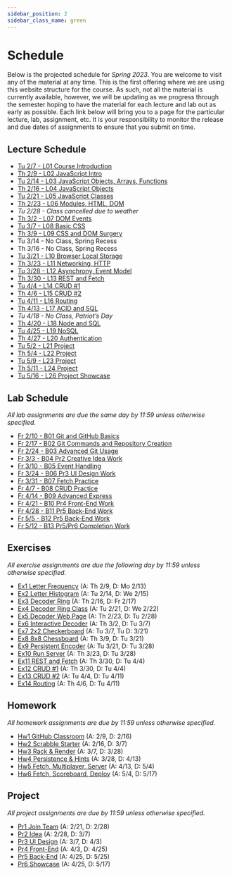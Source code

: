 ```yaml
---
sidebar_position: 2
sidebar_class_name: green
---
```


# Schedule

Below is the projected schedule for _Spring 2023_. You are welcome to visit any of the material at any time. This is the first offering where we are using this website structure for the course. As such, not all the material is currently available, however, we will be updating as we progress through the semester hoping to have the material for each lecture and lab out as early as possible. Each link below will bring you to a page for the particular lecture, lab, assignment, etc. It is your responsibility to monitor the release and due dates of assignments to ensure that you submit on time.

## Lecture Schedule

- [Tu 2/7 - L01 Course Introduction](../../lectures/course-intro/)
- [Th 2/9 - L02 JavaScript Intro](../../lectures/js-intro)
- [Tu 2/14 - L03 JavaScript Objects, Arrays, Functions](../../lectures/obj-arrays-funcs)
- [Th 2/16 - L04 JavaScript Objects](../../lectures/objects)
- [Tu 2/21 - L05 JavaScript Classes](../../lectures/classes)
- [Th 2/23 - L06 Modules, HTML, DOM](../../lectures/modules-html-dom)
- _Tu 2/28 - Class cancelled due to weather_
- [Th 3/2 - L07 DOM Events](../../lectures/dom-events)
- [Tu 3/7 - L08 Basic CSS](../../lectures/basic-css)
- [Th 3/9 - L09 CSS and DOM Surgery](../../lectures/css-dom-surgery)
- Tu 3/14 - No Class, Spring Recess
- Th 3/16 - No Class, Spring Recess
- [Tu 3/21 - L10 Browser Local Storage](../../lectures/local-storage)
- [Th 3/23 - L11 Networking, HTTP](../../lectures/network-http)
- [Tu 3/28 - L12 Asynchrony, Event Model](../../lectures/async-event-model)
- [Th 3/30 - L13 REST and Fetch](../../lectures/rest-fetch)
- [Tu 4/4 - L14 CRUD #1](../../lectures/crud-1)
- [Th 4/6 - L15 CRUD #2](../../lectures/crud-2)
- [Tu 4/11 - L16 Routing](../../lectures/routing)
- [Th 4/13 - L17 ACID and SQL](../../lectures/acid-sql)
- _Tu 4/18 - No Class, Patriot’s Day_
- [Th 4/20 - L18 Node and SQL](../../lectures/node-sql)
- [Tu 4/25 - L19 NoSQL](../../lectures/no-sql)
- [Th 4/27 - L20 Authentication](../../lectures/auth)
- [Tu 5/2 - L21 Project](../../lectures/project-1)
- [Th 5/4 - L22 Project](../../lectures/project-2)
- [Tu 5/9 - L23 Project](../../lectures/project-3)
- [Th 5/11 - L24 Project](../../lectures/project-4)
- [Tu 5/16 - L26 Project Showcase](../../lectures/showcase)

## Lab Schedule

_All lab assignments are due the same day by 11:59 unless otherwise specified._

- [Fr 2/10 - B01 Git and GitHub Basics](../../labs/git-basics)
- [Fr 2/17 - B02 Git Commands and Repository Creation](../../labs/git-commands)
- [Fr 2/24 - B03 Advanced Git Usage](../../labs/git-advanced)
- [Fr 3/3 - B04 Pr2 Creative Idea Work](../../labs/pr2-work)
- [Fr 3/10 - B05 Event Handling](../../labs/event-handling)
- [Fr 3/24 - B06 Pr3 UI Design Work](../../labs/pr3-work)
- [Fr 3/31 - B07 Fetch Practice](../../labs/fetch-practice)
- [Fr 4/7 - B08 CRUD Practice](../../labs/crud-practice)
- [Fr 4/14 - B09 Advanced Express](../../labs/advanced-express)
- [Fr 4/21 - B10 Pr4 Front-End Work](../../labs/pr4-work)
- [Fr 4/28 - B11 Pr5 Back-End Work](../../labs/pr5-work-1)
- [Fr 5/5 - B12 Pr5 Back-End Work](../../labs/pr5-work-2)
- [Fr 5/12 - B13 Pr5/Pr6 Completion Work](../../labs/pr5-6-work-3)

## Exercises

_All exercise assignments are due the following day by 11:59 unless otherwise specified._

- [Ex1 Letter Frequency](../../exercises/letter-frequency) (A: Th 2/9, D: Mo 2/13)
- [Ex2 Letter Histogram](../../exercises/letter-histogram) (A: Tu 2/14, D: We 2/15)
- [Ex3 Decoder Ring](../../exercises/decoder-ring) (A: Th 2/16, D: Fr 2/17)
- [Ex4 Decoder Ring Class](../../exercises/decoder-ring-class) (A: Tu 2/21, D: We 2/22)
- [Ex5 Decoder Web Page](../../exercises/decoder-web-page) (A: Th 2/23, D: Tu 2/28)
- [Ex6 Interactive Decoder](../../exercises/interactive-decoder) (A: Th 3/2, D: Tu 3/7)
- [Ex7 2x2 Checkerboard](../../exercises/checkerboard) (A: Tu 3/7, Tu D: 3/21)
- [Ex8 8x8 Chessboard](../../exercises/chessboard) (A: Th 3/9, D: Tu 3/21)
- [Ex9 Persistent Encoder](../../exercises/persistent-encoder) (A: Tu 3/21, D: Tu 3/28)
- [Ex10 Run Server](../../exercises/run-server) (A: Th 3/23, D: Tu 3/28)
- [Ex11 REST and Fetch](../../exercises/rest-and-fetch) (A: Th 3/30, D: Tu 4/4)
- [Ex12 CRUD #1](../../exercises/crud-1) (A: Th 3/30, D: Tu 4/4)
- [Ex13 CRUD #2](../../exercises/crud-2) (A: Tu 4/4, D: Tu 4/11)
- [Ex14 Routing](../../exercises/routing) (A: Th 4/6, D: Tu 4/11)

## Homework

_All homework assignments are due by 11:59 unless otherwise specified._

- [Hw1 GitHub Classroom](../../homework/github-classroom) (A: 2/9, D: 2/16)
- [Hw2 Scrabble Starter](../../homework/scrabble-starter) (A: 2/16, D: 3/7)
- [Hw3 Rack & Render](../../homework/rack-and-render) (A: 3/7, D: 3/28)
- [Hw4 Persistence & Hints](../../homework/persistence-and-hints) (A: 3/28, D: 4/13)
- [Hw5 Fetch, Multiplayer, Server](../../homework/fetch-multi-server) (A: 4/13, D: 5/4)
- [Hw6 Fetch, Scoreboard, Deploy](../../homework/fetch-scoreboard-deploy) (A: 5/4, D: 5/17)

## Project

_All project assignments are due by 11:59 unless otherwise specified._

- [Pr1 Join Team](../../project/join-team) (A: 2/21, D: 2/28)
- [Pr2 Idea](../../project/idea) (A: 2/28, D: 3/7)
- [Pr3 UI Design](../../project/ui-design) (A: 3/7, D: 4/3)
- [Pr4 Front-End](../../project/front-end) (A: 4/3, D: 4/25)
- [Pr5 Back-End](../../project/back-end) (A: 4/25, D: 5/25)
- [Pr6 Showcase](../../project/showcase) (A: 4/25, D: 5/17)
